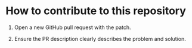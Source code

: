 # How to contribute to this repository

1. Open a new GitHub pull request with the patch.

1. Ensure the PR description clearly describes the problem and solution.
